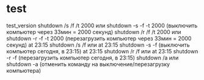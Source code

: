 # test
test_version
shutdown /s /f /t 2000 или shutdown -s -f -t 2000
(выключить компьютер через 33мин = 2000 секунд)
shutdown /r /f /t 2000 или shutdown -r -f -t 2000
(перезагрузить компьютер через 33мин = 2000 секунд)
at 23:15 shutdown /s /f или at 23:15 shutdown -s -f
(выключить компьютер сегодня, в 23:15)
at 23:15 shutdown /r /f или at 23:15 shutdown -r -f
(перезагрузить компьютер сегодня, в 23:15)
shutdown /a или shutdown -a
(отменить команду на выключение/перезагрузку компьютера)
